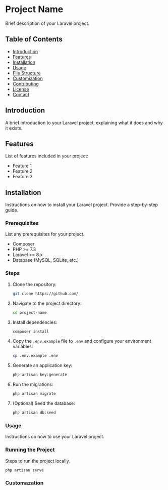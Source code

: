 # Project Name

Brief description of your Laravel project.

## Table of Contents

- [Introduction](#introduction)
- [Features](#features)
- [Installation](#installation)
- [Usage](#usage)
- [File Structure](#file-structure)
- [Customization](#customization)
- [Contributing](#contributing)
- [License](#license)
- [Contact](#contact)

## Introduction

A brief introduction to your Laravel project, explaining what it does and why it exists.

## Features

List of features included in your project:

- Feature 1
- Feature 2
- Feature 3

## Installation

Instructions on how to install your Laravel project. Provide a step-by-step guide.

### Prerequisites

List any prerequisites for your project.

- Composer
- PHP >= 7.3
- Laravel >= 8.x
- Database (MySQL, SQLite, etc.)

### Steps

1. Clone the repository:

    ```sh
    git clone https://github.com/
    ```

2. Navigate to the project directory:

    ```sh
    cd project-name
    ```

3. Install dependencies:

    ```sh
    composer install
    ```

4. Copy the `.env.example` file to `.env` and configure your environment variables:

    ```sh
    cp .env.example .env
    ```

5. Generate an application key:

    ```sh
    php artisan key:generate
    ```

6. Run the migrations:

    ```sh
    php artisan migrate
    ```

7. (Optional) Seed the database:

    ```sh
    php artisan db:seed
    ```

### Usage

Instructions on how to use your Laravel project.

### Running the Project

Steps to run the project locally.

```sh
php artisan serve
```

### Customazation

